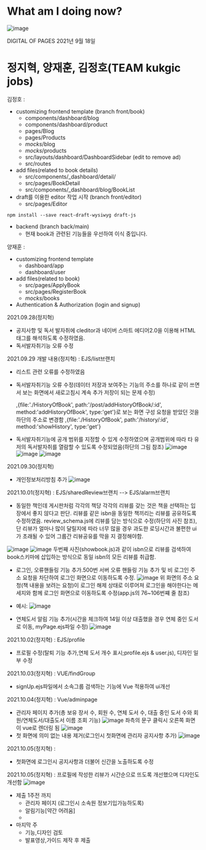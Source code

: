 # What am I doing now?  
  ![image](https://user-images.githubusercontent.com/63538097/133967319-ec898419-a423-440e-86cd-51ba1965b924.png)

DIGITAL OF PAGES
2021년 9월 18일 


# 정지혁, 양재훈, 김정호(**TEAM kukgic jobs**)

김정호 :  
- customizing frontend template (branch front/book)  
  - components/dashboard/blog
  - components/dashboard/product
  - pages/Blog
  - pages/Products
  - _mocks_/blog
  - _mocks_/products
  - src/layouts/dashboard/DashboardSidebar (edit to remove ad)
  - src/routes
- add files(related to book details)
  - src/components/_dashboard/detail/
  - src/pages/BookDetail
  - src/components/_dashboard/blog/BookList  
- draft를 이용한 editor 작업 시작 (branch front/editor)
  - src/pages/Editor  
```
npm install --save react-draft-wysiwyg draft-js
```
- backend (branch back/main)
  - 현재 book과 관련된 기능들을 우선하여 이식 중입니다.  
    
양재훈 :  
- customizing frontend template  
  - dashboard/app
  - dashboard/user  
- add files(related to book)
  - src/pages/ApplyBook
  - src/pages/RegisterBook
  - _mocks_/books
- Authentication & Authorization (login and signup)    

 2021.09.28(정지혁)
 * 공지사항 및 독서 발자취에 cleditor과 네이버 스마트 에디어2.0을 이용해 HTML태그를 해석하도록 수정하였음.
 * 독서발자취기능 오류 수정
 
 2021.09.29 개발 내용(정지혁) : EJS/list브랜치
 * 리스트 관련 오류를 수정하였음
 * 독서발자취기능 오류 수정(데이터 저장과 보여주는 기능의 주소를 하나로 같이 쓰면서 보는 화면에서 새로고침시 계속 추가 저장이 되는 문제 수정)
 
 	,{file:'./HistoryOfBook', path:'/post/addHistoryOfBook/:id', method:'addHistoryOfBook', type:'get'}로 보는 화면 구성 요청을 받았던 것을 하단의 주소로 변경함
	,{file:'./HistoryOfBook', path:'/history/:id', method:'showHistory', type:'get'}
  
 * 독서발자취기능에 공개 범위를 지정할 수 있게 수정하였으며 공개범위에 따라 타 유저의 독서발자취를 열람할 수 있도록 수정되었음(하단의 그림 참조)
 ![image](https://user-images.githubusercontent.com/63538097/135265173-65020f9e-7f1b-48c0-b5d3-210bea21f13a.png)
 ![image](https://user-images.githubusercontent.com/63538097/135265562-d0cb2af4-dbb5-4570-8821-8bcdfed21167.png)
 ![image](https://user-images.githubusercontent.com/63538097/135265625-33d79357-a750-4c1c-82ab-51b670466663.png)
 
 2021.09.30(정지혁)

 * 개인정보처리방침 추가
 ![image](https://user-images.githubusercontent.com/63538097/135434798-47a2ff98-7748-41ad-8046-cf0d0c59eb13.png)

2021.10.01(정지혁) : EJS/sharedReview브랜치 --> EJS/alarm브랜치
* 동일한 책인데 게시판처럼 각각의 책당 각각의 리뷰를 갖는 것은 책을 선택하는 입장에서 좋지 않다고 판단. 리뷰를 같은 isbn을 동일한 책끼리는 리뷰를 공유하도록 수정하였음. review_schema.js에 리뷰를 담는 방식으로 수정(하단의 사진 참조), 단 리뷰가 얼마나 많이 달릴지에 따라 너무 많을 경우 과도한 로딩시간과 불편한 ui가 초래될 수 있어 그룹간 리뷰공유를 막을 지 결정해야함. 

![image](https://user-images.githubusercontent.com/63538097/135550562-2307bde6-326d-458b-9e8a-6824b2071585.png)
![image](https://user-images.githubusercontent.com/63538097/135550643-3d960900-f86e-4e88-a9fd-da79958500a7.png)
두번째 사진(showbook.js)과 같이 isbn으로 리뷰를 검색하여 book스키마에 삽입하는 방식으로 동일 isbn의 모든 리뷰를 취급함.

* 로그인, 오류핸들링 기능 추가.500번 서버 오류 핸들링 기능 추가 및 비 로그인 주소 요청을 차단하여 로그인 화면으로 이동하도록 수정.
![image](https://user-images.githubusercontent.com/63538097/135572333-0a43a005-4249-41e4-bfd5-f0d2457aa1f6.png)
위 화면의 주소 요청(책 내용을 보려는 요청)이 로그인 해제 상태로 이루어져 로그인을 해야한다는 메세지와 함께 로그인 화면으로 이동하도록 수정(app.js의 76~106번쨰 줄 참조)
- 예시:
![image](https://user-images.githubusercontent.com/63538097/135572518-346b878e-8e1f-4ecc-a4c9-683b9c72ec7c.png)

* 연체도서 알림 기능 추가(시간을 체크하여 14일 이상 대출했을 경우 연체 중인 도서로 이동, myPage.ejs파일 수정)
![image](https://user-images.githubusercontent.com/63538097/135585920-7cfaafb8-6867-4b73-b64d-3f8563e74967.png)

2021.10.02(정지혁) : EJS/profile
* 프로필 수정(탈퇴 기능 추가,연체 도서 개수 표시;profile.ejs & user.js), 디자인 일부 수정

2021.10.03(정지혁) : VUE/findGroup
* signUp.ejs파일에서 소속그룹 검색하는 기능에 Vue 적용하여 ui개선

2021.10.04(정지혁) : Vue/adminpage
* 관리자 페이지 추가(총 보유 장서 수, 회원 수, 연체 도서 수, 대출 중인 도서 수와 회원/연체도서/대출도서 이름 조회 기능)
![image](https://user-images.githubusercontent.com/63538097/135795588-e2a74180-798d-4f05-8f15-fac4e635cdc0.png)
좌측의 문구 클릭시 오른쪽 화면이 vue로 렌더링 됨
![image](https://user-images.githubusercontent.com/63538097/135797030-98a6ef53-8bc7-4b8a-ae6c-33531686724b.png)
* 첫 화면에 의미 없는 내용 제거(로그인시 첫화면에 관리자 공지사항 추가)
![image](https://user-images.githubusercontent.com/63538097/135979633-27655c78-8463-4c5e-9fc6-5e74111d7cd6.png)

2021.10.05(정지혁) : 
* 첫화면에 로그인시 공지사항과 더불어 신간을 노출하도록 수정

2021.10.05(정지혁) : 
프로필에 작성한 리뷰가 시간순으로 뜨도록 개선했으며 디자인도 개선함
![image](https://user-images.githubusercontent.com/63538097/136374223-4ca9544a-913c-4a58-b88c-1b4da405bbda.png)

* 제출 1주전 까지
  - 관리자 페이지 (로그인시 소속원 정보기입가능하도록)
  - 알림기능[약간 어려움]
  - 
* 마지막 주
  - 기능,디자인 검토
  - 발표영상,가이드 제작 후 제출



